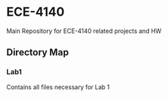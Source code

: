 # ECE-4140
Main Repository for ECE-4140 related projects and HW

## Directory Map
### Lab1
Contains all files necessary for Lab 1